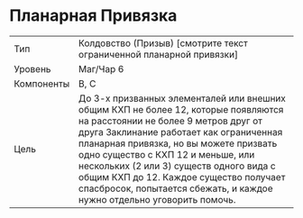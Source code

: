 # Планарная Привязка

|            |                                                                                                                                                                                                                                                                                                                                                                                                                      |
| ---------- | -------------------------------------------------------------------------------------------------------------------------------------------------------------------------------------------------------------------------------------------------------------------------------------------------------------------------------------------------------------------------------------------------------------------- |
| Тип        | Колдовство (Призыв) [смотрите текст ограниченной планарной привязки]                                                                                                                                                                                                                                                                                                                                                 |
| Уровень    | Маг/Чар 6                                                                                                                                                                                                                                                                                                                                                                                                            |
| Компоненты | В, С                                                                                                                                                                                                                                                                                                                                                                                                                 |
| Цель       | До 3-х призванных элементалей или внешних общим КХП не более 12, которые появляются на расстоянии не более 9 метров друг от друга Заклинание работает как ограниченная планарная привязка, но вы можете призвать одно существо с КХП 12 и меньше, или нескольких (2 или 3) существ одного вида с общим КХП до 12. Каждое существо получает спасбросок, попытается сбежать, и каждое нужно отдельно уговорить помочь. |

  
